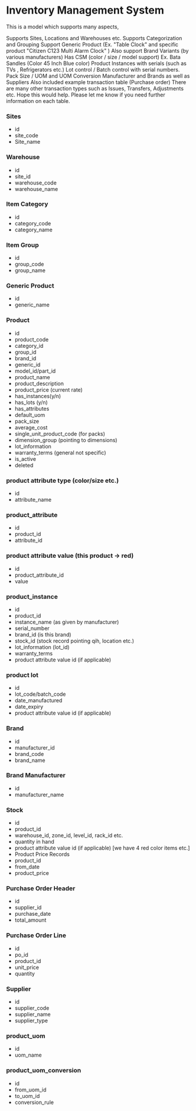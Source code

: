 # Inventory Management System

This is a model which supports many aspects,

Supports Sites, Locations and Warehouses etc.
Supports Categorization and Grouping
Support Generic Product (Ex. "Table Clock" and specific product "Citizen C123 Multi Alarm Clock" )
Also support Brand Variants (by various manufacturers)
Has CSM (color / size / model support) Ex. Bata Sandles (Color 45 Inch Blue color)
Product Instances with serials (such as TVs , Refrigerators etc.)
Lot control / Batch control with serial numbers.
Pack Size / UOM and UOM Conversion
Manufacturer and Brands as well as Suppliers
Also included example transaction table (Purchase order)
There are many other transaction types such as Issues, Transfers, Adjustments etc.
Hope this would help. Please let me know if you need further information on each table.

### Sites
- id
- site_code
- Site_name

### Warehouse
- id
- site_id
- warehouse_code
- warehouse_name

### Item Category
- id
- category_code
- category_name

### Item Group
- id
- group_code
- group_name

### Generic Product
- id
- generic_name

### Product
- id
- product_code
- category_id
- group_id
- brand_id
- generic_id
- model_id/part_id
- product_name
- product_description
- product_price (current rate)
- has_instances(y/n)
- has_lots (y/n)
- has_attributes
- default_uom
- pack_size
- average_cost
- single_unit_product_code (for packs)
- dimension_group (pointing to dimensions)
- lot_information
- warranty_terms (general not specific)
- is_active
- deleted

### product attribute type (color/size etc.)
- id
- attribute_name

### product_attribute
- id
- product_id
- attribute_id

### product attribute value (this product -> red)
- id
- product_attribute_id
- value

### product_instance
- id
- product_id
- instance_name (as given by manufacturer)
- serial_number
- brand_id (is this brand)
- stock_id (stock record pointing qih, location etc.)
- lot_information (lot_id)
- warranty_terms
- product attribute value id (if applicable)

### product lot
- id
- lot_code/batch_code
- date_manufactured
- date_expiry
- product attribute value id (if applicable)

### Brand
- id
- manufacturer_id
- brand_code
- brand_name

### Brand Manufacturer
- id
- manufacturer_name

### Stock
- id
- product_id
- warehouse_id, zone_id, level_id, rack_id etc.
- quantity in hand
- product attribute value id (if applicable) [we have 4 red color items etc.]
- Product Price Records
- product_id
- from_date
- product_price

### Purchase Order Header
- id
- supplier_id
- purchase_date
- total_amount

### Purchase Order Line
- id
- po_id
- product_id
- unit_price
- quantity

### Supplier
- id
- supplier_code
- supplier_name
- supplier_type

### product_uom
- id
- uom_name

### product_uom_conversion
- id
- from_uom_id
- to_uom_id
- conversion_rule
